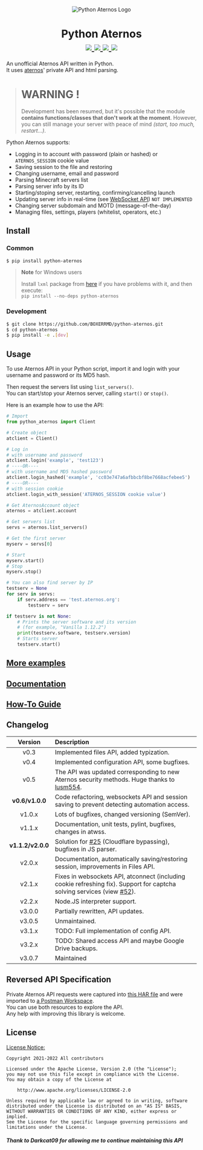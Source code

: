 <div align="center">
    <img src="https://i.ibb.co/3RXcXJ1/aternos-400.png" alt="Python Aternos Logo">
    <h1>
        Python Aternos
        <div>
            <a href="https://pypi.org/project/python-aternos/">
                <img src="https://img.shields.io/pypi/v/python-aternos">
            </a>
            <a href="https://www.apache.org/licenses/LICENSE-2.0.html">
                <img src="https://img.shields.io/pypi/l/python-aternos">
            </a>
            <a href="https://github.com/DarkCat09/python-aternos/commits">
                <img src="https://img.shields.io/github/last-commit/DarkCat09/python-aternos">
            </a>
            <a href="https://github.com/DarkCat09/python-aternos/issues">
                <img src="https://img.shields.io/github/issues/DarkCat09/python-aternos">
            </a>
        </div>
    </h1>
</div>

An unofficial Aternos API written in Python.  
It uses [aternos](https://aternos.org/)' private API and html parsing.

> # WARNING !
> Development has been resumed, but it's possible that the module **contains functions/classes that don't work at the moment**. 
> However, you can still manage your server with peace of mind *(start, too much, restart...)*.

Python Aternos supports:

 - Logging in to account with password (plain or hashed) or `ATERNOS_SESSION` cookie value
 - Saving session to the file and restoring
 - Changing username, email and password
 - Parsing Minecraft servers list
 - Parsing server info by its ID
 - Starting/stoping server, restarting, confirming/cancelling launch
 - Updating server info in real-time (see [WebSocket API](https://python-aternos.codeberg.page/howto/websocket)) `NOT IMPLEMENTED`
 - Changing server subdomain and MOTD (message-of-the-day)
 - Managing files, settings, players (whitelist, operators, etc.)

## Install

### Common
```bash
$ pip install python-aternos
```
> **Note** for Windows users
>
> Install `lxml` package from [here](https://www.lfd.uci.edu/~gohlke/pythonlibs/#lxml)
> if you have problems with it, and then execute:  
> `pip install --no-deps python-aternos`

### Development
```bash
$ git clone https://github.com/BOXERRMD/python-aternos.git
$ cd python-aternos
$ pip install -e .[dev]
```

## Usage
To use Aternos API in your Python script, import it
and login with your username and password or its MD5 hash.

Then request the servers list using `list_servers()`.  
You can start/stop your Aternos server, calling `start()` or `stop()`.

Here is an example how to use the API:
```python
# Import
from python_aternos import Client

# Create object
atclient = Client()

# Log in
# with username and password
atclient.login('example', 'test123')
# ----OR----
# with username and MD5 hashed password
atclient.login_hashed('example', 'cc03e747a6afbbcbf8be7668acfebee5')
# ----OR----
# with session cookie
atclient.login_with_session('ATERNOS_SESSION cookie value')

# Get AternosAccount object
aternos = atclient.account

# Get servers list
servs = aternos.list_servers()

# Get the first server
myserv = servs[0]

# Start
myserv.start()
# Stop
myserv.stop()

# You can also find server by IP
testserv = None
for serv in servs:
    if serv.address == 'test.aternos.org':
        testserv = serv

if testserv is not None:
    # Prints the server software and its version
    # (for example, "Vanilla 1.12.2")
    print(testserv.software, testserv.version)
    # Starts server
    testserv.start()
```

## [More examples](https://github.com/DarkCat09/python-aternos/tree/main/examples)

## [Documentation](https://python-aternos.codeberg.page)

## [How-To Guide](https://python-aternos.codeberg.page/howto/auth)

## Changelog
|      Version      | Description                                                                                                                                                                     |
|:-----------------:|:--------------------------------------------------------------------------------------------------------------------------------------------------------------------------------|
|       v0.3        | Implemented files API, added typization.                                                                                                                                        |
|       v0.4        | Implemented configuration API, some bugfixes.                                                                                                                                   |
|       v0.5        | The API was updated corresponding to new Aternos security methods. Huge thanks to [lusm554](https://github.com/lusm554).                                                        |
|  **v0.6/v1.0.0**  | Code refactoring, websockets API and session saving to prevent detecting automation access.                                                                                     |
|      v1.0.x       | Lots of bugfixes, changed versioning (SemVer).                                                                                                                                  |
|      v1.1.x       | Documentation, unit tests, pylint, bugfixes, changes in atwss.                                                                                                                  |
| **v1.1.2/v2.0.0** | Solution for [#25](https://github.com/DarkCat09/python-aternos/issues/25) (Cloudflare bypassing), bugfixes in JS parser.                                                        |
|      v2.0.x       | Documentation, automatically saving/restoring session, improvements in Files API.                                                                                               |
|      v2.1.x       | Fixes in websockets API, atconnect (including cookie refreshing fix). Support for captcha solving services (view [#52](https://github.com/DarkCat09/python-aternos/issues/52)). |
|      v2.2.x       | Node.JS interpreter support.                                                                                                                                                    |
|      v3.0.0       | Partially rewritten, API updates.                                                                                                                                               |
|      v3.0.5       | Unmaintained.                                                                                                                                                                   |
|      v3.1.x       | TODO: Full implementation of config API.                                                                                                                                        |
|      v3.2.x       | TODO: Shared access API and maybe Google Drive backups.                                                                                                                         |
|      v3.0.7       | Maintained                                                                                                                                                                      |

## Reversed API Specification
Private Aternos API requests were captured into
[this HAR file](https://github.com/DarkCat09/python-aternos/blob/main/aternos.har)
and were imported to
[a Postman Workspace](https://www.postman.com/darkcat09/workspace/aternos-api).  
You can use both resources to explore the API.  
Any help with improving this library is welcome.

## License
[License Notice:](https://github.com/DarkCat09/python-aternos/blob/main/NOTICE)
```
Copyright 2021-2022 All contributors

Licensed under the Apache License, Version 2.0 (the "License");
you may not use this file except in compliance with the License.
You may obtain a copy of the License at

    http://www.apache.org/licenses/LICENSE-2.0

Unless required by applicable law or agreed to in writing, software
distributed under the License is distributed on an "AS IS" BASIS,
WITHOUT WARRANTIES OR CONDITIONS OF ANY KIND, either express or implied.
See the License for the specific language governing permissions and
limitations under the License.
```

#### *Thank to **Darkcat09** for allowing me to continue maintaining this API*

